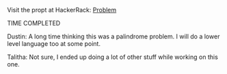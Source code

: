 Visit the propt at HackerRack: [Problem](https://www.hackerrank.com/challenges/ctci-making-anagrams/problem?h_l=interview&playlist_slugs%5B%5D=interview-preparation-kit&playlist_slugs%5B%5D=strings
)

TIME COMPLETED

Dustin: A long time thinking this was a palindrome problem. I will do a lower level language too at some point. 

Talitha: Not sure, I ended up doing a lot of other stuff while working on this one. 
